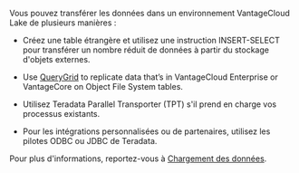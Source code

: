 Vous pouvez transférer les données dans un environnement VantageCloud Lake de plusieurs manières :

-   Créez une table étrangère et utilisez une instruction INSERT-SELECT pour transférer un nombre réduit de données à partir du stockage d'objets externes.

-   Use [QueryGrid](vyx1659391025497.md) to replicate data that’s in VantageCloud Enterprise or VantageCore on Object File System tables.

-   Utilisez Teradata Parallel Transporter (TPT) s'il prend en charge vos processus existants.

-   Pour les intégrations personnalisées ou de partenaires, utilisez les pilotes ODBC ou JDBC de Teradata.

Pour plus d'informations, reportez-vous à [Chargement des données](https://docs.teradata.com/access/sources/dita/topic?dita:topicPath=zye1681862891537.dita&utm_source=console&utm_medium=iph).
